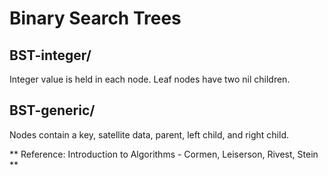 # Binary Search Trees

## BST-integer/

Integer value is held in each node. Leaf nodes have two nil children.

## BST-generic/

Nodes contain a key, satellite data, parent, left child, and right child.

** Reference: Introduction to Algorithms - Cormen, Leiserson, Rivest, Stein **
